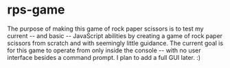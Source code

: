 # rps-game
The purpose of making this game of rock paper scissors is to test my current -- and basic -- JavaScript abilities by creating a game of rock paper scissors from scratch and with seemingly little guidance. The current goal is for this game to operate from only inside the console -- with no user interface besides a command prompt. I plan to add a full GUI later. :)